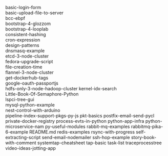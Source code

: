 basic-login-form                  
basic-upload-file-to-server      
bcc-ebpf                           
bootstrap-4-glozzom                
bootstrap-4-looplab                
consistent-hashing              
cron-expression                    
design-patterns                    
dnsmasq-example                    
etcd-3-node-cluster                
fedora-upgrade-script              
file-creation-time                 
flannel-3-node-cluster             
get-dockerhub-tags                 
google-oauth-passportjs            
hdfs-only-3-node-hadoop-cluster
kernel-idx-search                  
Little-Book-Of-Semaphore-Python    
lspci-tree-gui                     
mysql-python-example               
nest-control-with-arduino          
pipeline-index-support-pkgs-py-js
pkt-basics
postfix-email-send-pycl
private-docker-registry
process-evts-in-python
python-app-infra
python-microservice-nam
py-useful-modules
rabbit-mq-examples
rabbitmq-pika-6-example
README.md
redis-examples
rsync-with-progress
self-extracting-script
send-email-nodemailer
ssh-hop-example
story-book-with-comment
systemtap-cheatsheet
tap-basic
task-list
traceprocesstree
video-ideas-jotting-app
